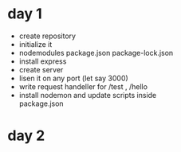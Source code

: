 # day 1
- create repository
- initialize it 
- nodemodules package.json package-lock.json  
- install express
- create server
- lisen it on any port (let say 3000)
- write request handeller for /test , /hello
- install nodemon and update scripts inside     
    package.json 

# day 2
